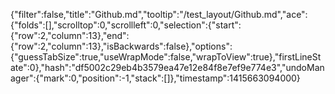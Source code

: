 {"filter":false,"title":"Github.md","tooltip":"/test_layout/Github.md","ace":{"folds":[],"scrolltop":0,"scrollleft":0,"selection":{"start":{"row":2,"column":13},"end":{"row":2,"column":13},"isBackwards":false},"options":{"guessTabSize":true,"useWrapMode":false,"wrapToView":true},"firstLineState":0},"hash":"df5002c29eb4b3579ea47e12e84f8e7ef9e774e3","undoManager":{"mark":0,"position":-1,"stack":[]},"timestamp":1415663094000}